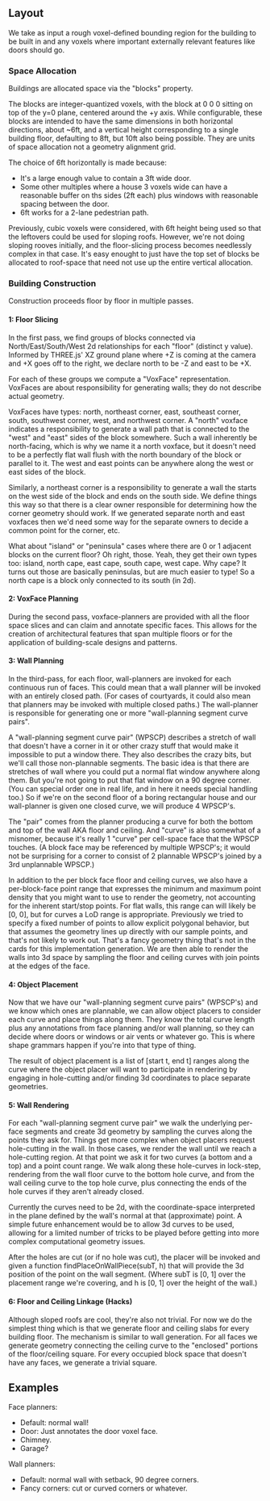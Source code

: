 ## Layout ##

We take as input a rough voxel-defined bounding region for the building to be
built in and any voxels where important externally relevant features like doors
should go.

### Space Allocation ###

Buildings are allocated space via the "blocks" property.

The blocks are integer-quantized voxels, with the block at 0 0 0 sitting
on top of the y=0 plane, centered around the +y axis.  While configurable, these
blocks are intended to have the same dimensions in both horizontal directions,
about ~6ft, and a vertical height corresponding to a single building floor,
defaulting to 8ft, but 10ft also being possible.  They are units of space
allocation not a geometry alignment grid.

The choice of 6ft horizontally is made because:
- It's a large enough value to contain a 3ft wide door.
- Some other multiples where a house 3 voxels wide can have a reasonable
 buffer on ths sides (2ft each) plus windows with reasonable spacing
 between the door.
- 6ft works for a 2-lane pedestrian path.

Previously, cubic voxels were considered, with 6ft height being used so that
the leftovers could be used for sloping roofs.  However, we're not doing
sloping rooves initially, and the floor-slicing process becomes needlessly
complex in that case.  It's easy enought to just have the top set of blocks
be allocated to roof-space that need not use up the entire vertical allocation.

### Building Construction ###

Construction proceeds floor by floor in multiple passes.

#### 1: Floor Slicing ####

In the first pass, we find groups of blocks connected via North/East/South/West
2d relationships for each "floor" (distinct y value).  Informed by THREE.js'
XZ ground plane where +Z is coming at the camera and +X goes off to the right,
we declare north to be -Z and east to be +X.

For each of these groups we compute a "VoxFace" representation.  VoxFaces are
about responsibility for generating walls; they do not describe actual geometry.

VoxFaces have types: north, northeast corner, east, southeast corner, south,
southwest corner, west, and northwest corner.  A "north" voxface indicates a
responsibility to generate a wall path that is connected to the "west" and
"east" sides of the block somewhere.  Such a wall inherently be north-facing,
which is why we name it a north voxface, but it doesn't need to be a perfectly
flat wall flush with the north boundary of the block or parallel to it.  The
west and east points can be anywhere along the west or east sides of the block.

Similarly, a northeast corner is a responsibility to generate a wall the starts
on the west side of the block and ends on the south side.  We define things this
way so that there is a clear owner responsible for determining how the corner
geometry should work.  If we generated separate north and east voxfaces then
we'd need some way for the separate owners to decide a common point for the
corner, etc.

What about "island" or "peninsula" cases where there are 0 or 1 adjacent blocks
on the current floor?  Oh right, those.  Yeah, they get their own types too:
island, north cape, east cape, south cape, west cape.  Why cape?  It turns out
those are basically peninsulas, but are much easier to type!  So a north cape
is a block only connected to its south (in 2d).

#### 2: VoxFace Planning ####

During the second pass, voxface-planners are provided with all the floor space
slices and can claim and annotate specific faces.  This allows for the creation
of architectural features that span multiple floors or for the application of
building-scale designs and patterns.

#### 3: Wall Planning ###

In the third-pass, for each floor, wall-planners are invoked for each continuous
run of faces.  This could mean that a wall planner will be invoked with an
entirely closed path.  (For cases of courtyards, it could also mean that
planners may be invoked with multiple closed paths.)  The wall-planner is
responsible for generating one or more "wall-planning segment curve pairs".

A "wall-planning segment curve pair" (WPSCP) describes a stretch of wall that
doesn't have a corner in it or other crazy stuff that would make it impossible
to put a window there.  They also describes the crazy bits, but we'll call
those non-plannable segments.  The basic idea is that there are stretches of
wall where you could put a normal flat window anywhere along them.  But you're
not going to put that flat window on a 90 degree corner.  (You can special order
one in real life, and in here it needs special handling too.)  So if we're on
the second floor of a boring rectangular house and our wall-planner is given one
closed curve, we will produce 4 WPSCP's.

The "pair" comes from the planner producing a curve for both the bottom and top
of the wall AKA floor and ceiling.  And "curve" is also somewhat of a misnomer,
because it's really 1 "curve" per cell-space face that the WPSCP touches.  (A
block face may be referenced by multiple WPSCP's; it would not be surprising
for a corner to consist of 2 plannable WPSCP's joined by a 3rd unplannable
WPSCP.)

In addition to the per block face floor and ceiling curves, we also have a
per-block-face point range that expresses the minimum and maximum point density
that you might want to use to render the geometry, not accounting for the
inherent start/stop points.  For flat walls, this range can will likely be [0,
0], but for curves a LoD range is appropriate.  Previously we tried to specify a
fixed number of points to allow explicit polygonal behavior, but that assumes
the geometry lines up directly with our sample points, and that's not likely to
work out.  That's a fancy geometry thing that's not in the cards for this
implementation generation.  We are then able to render the walls into 3d space
by sampling the floor and ceiling curves with join points at the edges of the
face.

#### 4: Object Placement ####

Now that we have our "wall-planning segment curve pairs" (WPSCP's) and we know
which ones are plannable, we can allow object placers to consider each curve
and place things along them.  They know the total curve length plus any
annotations from face planning and/or wall planning, so they can decide where
doors or windows or air vents or whatever go.  This is where shape grammars
happen if you're into that type of thing.

The result of object placement is a list of [start t, end t] ranges along the
curve where the object placer will want to participate in rendering by engaging
in hole-cutting and/or finding 3d coordinates to place separate geometries.

#### 5: Wall Rendering #####

For each "wall-planning segment curve pair" we walk the underlying per-face
segments and create 3d geometry by sampling the curves along the points they ask
for.  Things get more complex when object placers request hole-cutting in the
wall.  In those cases, we render the wall until we reach a hole-cutting region.
At that point we ask it for two curves (a bottom and a top) and a point count
range.  We walk along these hole-curves in lock-step, rendering from the wall
floor curve to the bottom hole curve, and from the wall ceiling curve to
the top hole curve, plus connecting the ends of the hole curves if they aren't
already closed.

Currently the curves need to be 2d, with the coordinate-space interpreted in the
plane defined by the wall's normal at that (approximate) point.  A simple future
enhancement would be to allow 3d curves to be used, allowing for a limited
number of tricks to be played before getting into more complex computational
geometry issues.

After the holes are cut (or if no hole was cut), the placer will be invoked and
given a function findPlaceOnWallPiece(subT, h) that will provide the 3d
position of the point on the wall segment.  (Where subT is [0, 1] over the
placement range we're covering, and h is [0, 1] over the height of the wall.)

#### 6: Floor and Ceiling Linkage (Hacks) ####

Although sloped roofs are cool, they're also not trivial.  For now we do
the simplest thing which is that we generate floor and ceiling slabs for every
building floor.  The mechanism is similar to wall generation.  For all faces we
generate geometry connecting the ceiling curve to the "enclosed" portions of
the floor/ceiling square.  For every occupied block space that doesn't have any
faces, we generate a trivial square.

## Examples ##

Face planners:
- Default: normal wall!
- Door: Just annotates the door voxel face.
- Chimney.
- Garage?

Wall planners:
- Default: normal wall with setback, 90 degree corners.
- Fancy corners: cut or curved corners or whatever.
